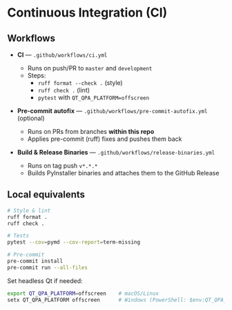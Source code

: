 # Continuous Integration (CI)

## Workflows

- **CI** — `.github/workflows/ci.yml`
  - Runs on push/PR to `master` and `development`
  - Steps:
    - `ruff format --check .` (style)
    - `ruff check .` (lint)
    - `pytest` with `QT_QPA_PLATFORM=offscreen`

- **Pre-commit autofix** — `.github/workflows/pre-commit-autofix.yml` (optional)
  - Runs on PRs from branches **within this repo**
  - Applies pre-commit (ruff) fixes and pushes them back

- **Build & Release Binaries** — `.github/workflows/release-binaries.yml`
  - Runs on tag push `v*.*.*`
  - Builds PyInstaller binaries and attaches them to the GitHub Release

## Local equivalents

```bash
# Style & lint
ruff format .
ruff check .

# Tests
pytest --cov=pymd --cov-report=term-missing

# Pre-commit
pre-commit install
pre-commit run --all-files
````

Set headless Qt if needed:

```bash
export QT_QPA_PLATFORM=offscreen    # macOS/Linux
setx QT_QPA_PLATFORM offscreen      # Windows (PowerShell: $env:QT_QPA_PLATFORM="offscreen")
```
